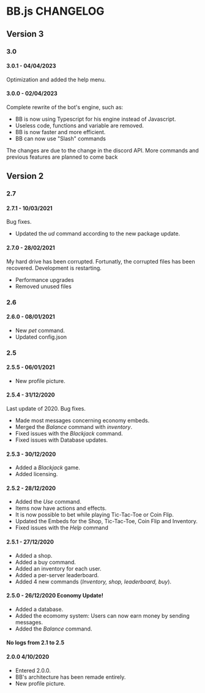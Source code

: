 # BB.js CHANGELOG

## Version 3

### 3.0

#### 3.0.1 - 04/04/2023

Optimization and added the help menu.

#### 3.0.0 - 02/04/2023

Complete rewrite of the bot's engine, such as:

* BB is now using Typescript for his engine instead of Javascript.
* Useless code, functions and variable are removed.
* BB is now faster and more efficient.
* BB can now use "Slash" commands

The changes are due to the change in the discord API. More commands and previous features are planned to come back

## Version 2

### 2.7

#### 2.7.1 - 10/03/2021

Bug fixes.

- Updated the *ud* command according to the new package update.

#### 2.7.0 - 28/02/2021

My hard drive has been corrupted. Fortunatly, the corrupted files has been recovered. Development is restarting.

- Performance upgrades
- Removed unused files

### 2.6

#### 2.6.0 - 08/01/2021

- New *pet* command.
- Updated config.json

### 2.5

#### 2.5.5 - 06/01/2021

- New profile picture.

#### 2.5.4 - 31/12/2020

Last update of 2020.
Bug fixes.

- Made most messages concerning economy embeds.
- Merged the *Balance* command with *inventory*.
- Fixed issues with the *Blackjack* command.
- Fixed issues with Database updates.

#### 2.5.3 - 30/12/2020

- Added a *Blackjack* game.
- Added licensing.

#### 2.5.2 - 28/12/2020

- Added the *Use* command.
- Items now have actions and effects.
- It is now possible to bet while playing Tic-Tac-Toe or Coin Flip.
- Updated the Embeds for the Shop, Tic-Tac-Toe, Coin Flip and Inventory.
- Fixed issues with the *Help* command

#### 2.5.1 - 27/12/2020

- Added a shop.
- Added a buy command.
- Added an inventory for each user.
- Added a per-server leaderboard.
- Added 4 new commands (*Inventory, shop, leaderboard, buy*).

#### 2.5.0 - 26/12/2020 Economy Update!

- Added a database.
- Added the ecomomy system: Users can now earn money by sending messages.
- Added the *Balance* command.

#### No logs from 2.1 to 2.5

#### 2.0.0 4/10/2020

* Entered 2.0.0.
* BB's architecture has been remade entirely.
* New profile picture.
